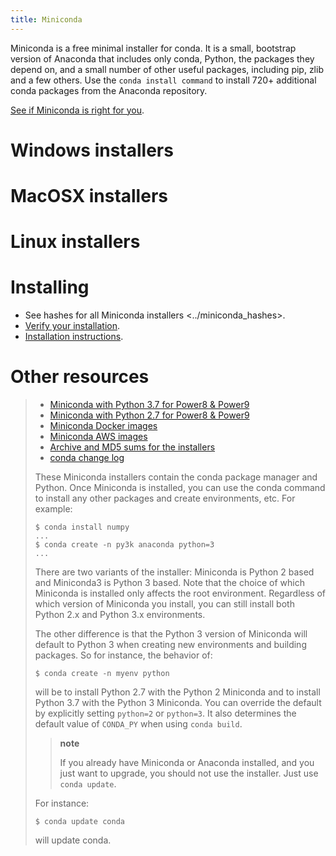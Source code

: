 ```yaml
---
title: Miniconda
---
```


Miniconda is a free minimal installer for conda. It is a small,
bootstrap version of Anaconda that includes only conda, Python, the
packages they depend on, and a small number of other useful packages,
including pip, zlib and a few others. Use the `conda install command` to
install 720+ additional conda packages from the Anaconda repository.

[See if Miniconda is right for
you](https://docs.conda.io/projects/conda/en/latest/user-guide/install/download.html#anaconda-or-miniconda).

Windows installers
==================

MacOSX installers
=================

Linux installers
================

Installing
==========

-   See hashes for all Miniconda installers &lt;../miniconda\_hashes&gt;.
-   [Verify your
    installation](https://conda.io/projects/conda/en/latest/user-guide/install/download.html#cryptographic-hash-verification).
-   [Installation
    instructions](https://conda.io/projects/conda/en/latest/user-guide/install/index.html).

Other resources
===============

> -   [Miniconda with Python 3.7 for Power8 &
>     Power9](https://repo.anaconda.com/miniconda/Miniconda3-latest-Linux-ppc64le.sh)
> -   [Miniconda with Python 2.7 for Power8 &
>     Power9](https://repo.anaconda.com/miniconda/Miniconda2-latest-Linux-ppc64le.sh)
> -   [Miniconda Docker images](https://hub.docker.com/r/continuumio/)
> -   [Miniconda AWS
>     images](https://aws.amazon.com/marketplace/seller-profile?id=29f81979-a535-4f44-9e9f-6800807ad996)
> -   [Archive and MD5 sums for the
>     installers](https://repo.anaconda.com/miniconda/)
> -   [conda change
>     log](https://conda.io/projects/continuumio-conda/en/latest/release-notes.html)
>
> These Miniconda installers contain the conda package manager and
> Python. Once Miniconda is installed, you can use the conda command to
> install any other packages and create environments, etc. For example:
>
>     $ conda install numpy
>     ...
>     $ conda create -n py3k anaconda python=3
>     ...
>
> There are two variants of the installer: Miniconda is Python 2 based
> and Miniconda3 is Python 3 based. Note that the choice of which
> Miniconda is installed only affects the root environment. Regardless
> of which version of Miniconda you install, you can still install both
> Python 2.x and Python 3.x environments.
>
> The other difference is that the Python 3 version of Miniconda will
> default to Python 3 when creating new environments and building
> packages. So for instance, the behavior of:
>
>     $ conda create -n myenv python
>
> will be to install Python 2.7 with the Python 2 Miniconda and to
> install Python 3.7 with the Python 3 Miniconda. You can override the
> default by explicitly setting `python=2` or `python=3`. It also
> determines the default value of `CONDA_PY` when using `conda build`.
>
> > **note**
> >
> > If you already have Miniconda or Anaconda installed, and you just
> > want to upgrade, you should not use the installer. Just use
> > `conda update`.
>
> For instance:
>
>     $ conda update conda
>
> will update conda.
